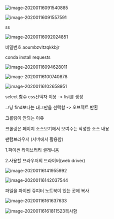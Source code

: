 ![image-20200116091540885](파이썬수업(0116).assets/image-20200116091540885.png)

![image-20200116091557591](파이썬수업(0116).assets/image-20200116091557591.png)

ss

![image-20200116092024851](파이썬수업(0116).assets/image-20200116092024851.png)



비밀번호 aoumbzvltzqkkbjr



conda install requests



![image-20200116094628011](파이썬수업(0116).assets/image-20200116094628011.png)



![image-20200116100740878](파이썬수업(0116).assets/image-20200116100740878.png)

![image-20200116102658951](파이썬수업(0116).assets/image-20200116102658951.png)

select  함수 css선택자 이용 -> list를 생성

그냥 find보다는 태그만을 선택함 -> 오브젝트 반환





크롤링이 안되는 이유

크롤링은 페이지 소스보기에서 보여주는 작성한 소스 내용



팬텀브라우저 (서버에서 활용함)



1.파이썬 라이브러리 셀레니움

2.사용할 브라우저의 드라이버(web driver)



![image-20200116141955992](파이썬수업(0116).assets/image-20200116141955992.png)

![image-20200116142037544](파이썬수업(0116).assets/image-20200116142037544.png)

파일을 파이썬 쥬피터 노트북이 있는 곳에 복사

![image-20200116161637633](파이썬수업(0116).assets/image-20200116161637633.png)

![image-20200116161811523](파이썬수업(0116).assets/image-20200116161811523.png)복사함